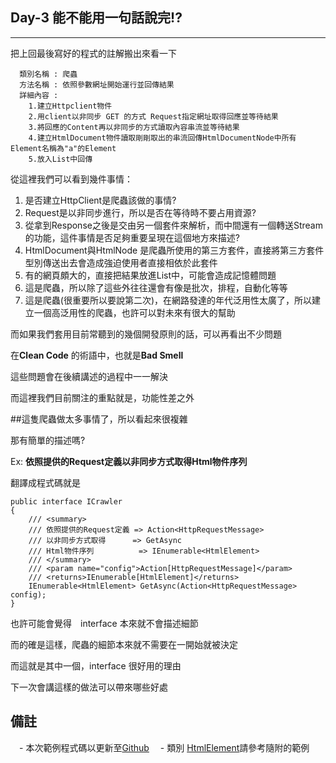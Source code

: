 ## Day-3 能不能用一句話說完!?
---

把上回最後寫好的程式的註解搬出來看一下
```
  類別名稱 : 爬蟲
  方法名稱 : 依照參數網址開始運行並回傳結果
  詳細內容 : 
    1.建立Httpclient物件 
    2.用client以非同步 GET 的方式 Request指定網址取得回應並等待結果
    3.將回應的Content再以非同步的方式讀取內容串流並等待結果
    4.建立HtmlDocument物件讀取剛剛取出的串流回傳HtmlDocumentNode中所有Element名稱為"a"的Element
    5.放入List中回傳
```
從這裡我們可以看到幾件事情：
  1. 是否建立HttpClient是爬蟲該做的事情?
  1. Request是以非同步進行，所以是否在等待時不要占用資源?
  1. 從拿到Response之後是交由另一個套件來解析，而中間還有一個轉送Stream 的功能，這件事情是否足夠重要呈現在這個地方來描述?
  1. HtmlDocument與HtmlNode 是爬蟲所使用的第三方套件，直接將第三方套件型別傳送出去會造成強迫使用者直接相依於此套件
  1. 有的網頁頗大的，直接把結果放進List中，可能會造成記憶體問題
  1. 這是爬蟲，所以除了這些外往往還會有像是批次，排程，自動化等等
  1. 這是爬蟲(很重要所以要說第二次)，在網路發達的年代泛用性太廣了，所以建立一個高泛用性的爬蟲，也許可以對未來有很大的幫助

而如果我們套用目前常聽到的幾個開發原則的話，可以再看出不少問題

在<b>Clean Code</b> 的術語中，也就是<b>Bad Smell</b>

這些問題會在後續講述的過程中一一解決

而這裡我們目前關注的重點就是，功能性差之外

##這隻爬蟲做太多事情了，所以看起來很複雜

那有簡單的描述嗎?

Ex: <b>依照提供的Request定義以非同步方式取得Html物件序列</b>

翻譯成程式碼就是

```
public interface ICrawler
{
    /// <summary>
    /// 依照提供的Request定義 => Action<HttpRequestMessage>
    /// 以非同步方式取得 　　　=> GetAsync
    /// Html物件序列          => IEnumerable<HtmlElement>
    /// </summary>
    /// <param name="config">Action[HttpRequestMessage]</param>
    /// <returns>IEnumerable[HtmlElement]</returns>
    IEnumerable<HtmlElement> GetAsync(Action<HttpRequestMessage> config);
}
```
也許可能會覺得　interface 本來就不會描述細節

而的確是這樣，爬蟲的細節本來就不需要在一開始就被決定

而這就是其中一個，interface 很好用的理由

下一次會講這樣的做法可以帶來哪些好處

備註
---

　- 本次範例程式碼以更新至[Github](https://github.com/dcvsling/30day-clean-code/tree/Day3)
　- 類別 [HtmlElement](https://github.com/dcvsling/30day-clean-code/blob/Day2/src/HtmlElement.cs)請參考隨附的範例